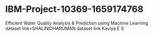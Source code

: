 # IBM-Project-10369-1659174768
Efficient Water Quality Analysis &amp; Prediction using Machine Learning
dataset link=SHALINIDHARUMAN
dataset link Kaviya E S
